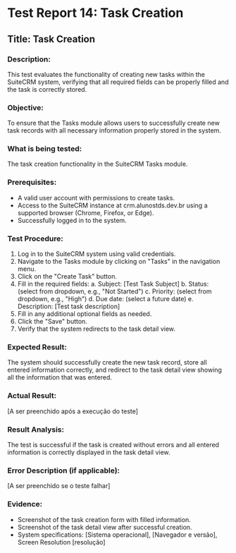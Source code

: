 # Test Report 14: Task Creation

## Title: Task Creation

### Description:
This test evaluates the functionality of creating new tasks within the SuiteCRM system, verifying that all required fields can be properly filled and the task is correctly stored.

### Objective:
To ensure that the Tasks module allows users to successfully create new task records with all necessary information properly stored in the system.

### What is being tested:
The task creation functionality in the SuiteCRM Tasks module.

### Prerequisites:
- A valid user account with permissions to create tasks.
- Access to the SuiteCRM instance at crm.alunostds.dev.br using a supported browser (Chrome, Firefox, or Edge).
- Successfully logged in to the system.

### Test Procedure:
1. Log in to the SuiteCRM system using valid credentials.
2. Navigate to the Tasks module by clicking on "Tasks" in the navigation menu.
3. Click on the "Create Task" button.
4. Fill in the required fields:
   a. Subject: [Test Task Subject]
   b. Status: (select from dropdown, e.g., "Not Started")
   c. Priority: (select from dropdown, e.g., "High")
   d. Due date: (select a future date)
   e. Description: [Test task description]
5. Fill in any additional optional fields as needed.
6. Click the "Save" button.
7. Verify that the system redirects to the task detail view.

### Expected Result:
The system should successfully create the new task record, store all entered information correctly, and redirect to the task detail view showing all the information that was entered.

### Actual Result:
[A ser preenchido após a execução do teste]

### Result Analysis:
The test is successful if the task is created without errors and all entered information is correctly displayed in the task detail view.

### Error Description (if applicable):
[A ser preenchido se o teste falhar]

### Evidence:
- Screenshot of the task creation form with filled information.
- Screenshot of the task detail view after successful creation.
- System specifications: [Sistema operacional], [Navegador e versão], Screen Resolution [resolução]
